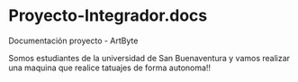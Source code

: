 # Proyecto-Integrador.docs
Documentación proyecto  - ArtByte

Somos estudiantes de la universidad de San Buenaventura y vamos realizar una maquina que realice tatuajes de forma autonoma!!
